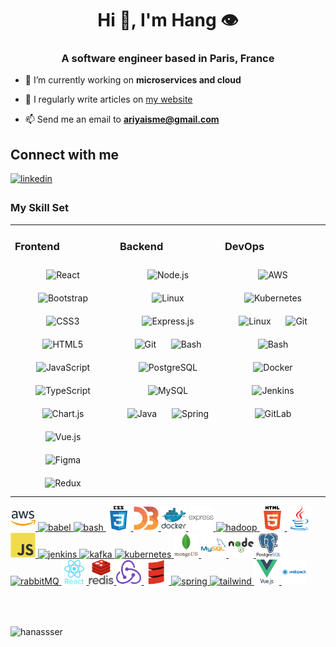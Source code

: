 <h1 align="center">Hi 👋, I'm Hang 👁️</h1>
<h3 align="center">A software engineer based in Paris, France</h3>

- 🔭 I’m currently working on **microservices and cloud**

- 📝 I regularly write articles on [my website](https://www.hang-dong.work/)

- 📫 Send me an email to **ariyaisme@gmail.com**


## Connect with me  
<a href="https://www.linkedin.com/in/jade-dong/" target="_blank">
<img src=https://img.shields.io/badge/linkedin-%231E77B5.svg?&style=for-the-badge&logo=linkedin&logoColor=white alt=linkedin style="margin-bottom: 5px;" />
</a>  


<h3 align="left">My Skill Set</h3>
<table><tr><td valign="top" width="33%">
  
### Frontend  
<div align="center">  
<img style="margin: 10px" src="https://profilinator.rishav.dev/skills-assets/react-original-wordmark.svg" alt="React" width=50 />  
<img style="margin: 10px" src="https://profilinator.rishav.dev/skills-assets/bootstrap-plain.svg" alt="Bootstrap" width="50" />  
<img style="margin: 10px" src="https://profilinator.rishav.dev/skills-assets/css3-original-wordmark.svg" alt="CSS3" width="50" />  
<img style="margin: 10px" src="https://profilinator.rishav.dev/skills-assets/html5-original-wordmark.svg" alt="HTML5" width="50" />  
<img style="margin: 10px" src="https://profilinator.rishav.dev/skills-assets/javascript-original.svg" alt="JavaScript" width="50" />  
<img style="margin: 10px" src="https://profilinator.rishav.dev/skills-assets/typescript-original.svg" alt="TypeScript" width="50" />  
<img style="margin: 10px" src="https://profilinator.rishav.dev/skills-assets/logo-title.svg" alt="Chart.js" width="50" />  
<img style="margin: 10px" src="https://profilinator.rishav.dev/skills-assets/vuejs-original-wordmark.svg" alt="Vue.js" width="50" />  
<img style="margin: 10px" src="https://profilinator.rishav.dev/skills-assets/figma-icon.svg" alt="Figma" width="50" />  
<img style="margin: 10px" src="https://profilinator.rishav.dev/skills-assets/redux-original.svg" alt="Redux" width="50" />  
</div>

</td><td valign="top" width="33%">

### Backend  
<div align="center">  
<img style="margin: 10px" src="https://profilinator.rishav.dev/skills-assets/nodejs-original-wordmark.svg" alt="Node.js" width="50" />  
<img style="margin: 10px" src="https://profilinator.rishav.dev/skills-assets/linux-original.svg" alt="Linux" width="50" />  
<img style="margin: 10px" src="https://profilinator.rishav.dev/skills-assets/express-original-wordmark.svg" alt="Express.js" width="50" />  
<img style="margin: 10px" src="https://profilinator.rishav.dev/skills-assets/git-scm-icon.svg" alt="Git" width="50" />  
<img style="margin: 10px" src="https://profilinator.rishav.dev/skills-assets/gnu_bash-icon.svg" alt="Bash" width="50" />  
<img style="margin: 10px" src="https://profilinator.rishav.dev/skills-assets/postgresql-original-wordmark.svg" alt="PostgreSQL" width="50" />  
<img style="margin: 10px" src="https://profilinator.rishav.dev/skills-assets/mysql-original-wordmark.svg" alt="MySQL" width="50" />  
<img style="margin: 10px" src="https://profilinator.rishav.dev/skills-assets/java-original-wordmark.svg" alt="Java" width="50" />  
<img style="margin: 10px" src="https://profilinator.rishav.dev/skills-assets/springio-icon.svg" alt="Spring" width="50" />  
</div>

</td><td valign="top" width="33%">



### DevOps  
<div align="center">  
<img style="margin: 10px" src="https://profilinator.rishav.dev/skills-assets/amazonwebservices-original-wordmark.svg" alt="AWS" width="50" />  
<img style="margin: 10px" src="https://profilinator.rishav.dev/skills-assets/kubernetes-icon.svg" alt="Kubernetes" width="50" />  
<img style="margin: 10px" src="https://profilinator.rishav.dev/skills-assets/linux-original.svg" alt="Linux" width="50" />  
<img style="margin: 10px" src="https://profilinator.rishav.dev/skills-assets/git-scm-icon.svg" alt="Git" width="50" />  
<img style="margin: 10px" src="https://profilinator.rishav.dev/skills-assets/gnu_bash-icon.svg" alt="Bash" width="50" />  
<img style="margin: 10px" src="https://profilinator.rishav.dev/skills-assets/docker-original-wordmark.svg" alt="Docker" width="50" />  
<img style="margin: 10px" src="https://profilinator.rishav.dev/skills-assets/jenkins-icon.svg" alt="Jenkins" width="50" />  
<img style="margin: 10px" src="https://profilinator.rishav.dev/skills-assets/gitlab.svg" alt="GitLab" width="50" />  
</div>

</td></tr></table>  


  
<p align="left"> <a href="https://aws.amazon.com" target="_blank" rel="noreferrer"> <img src="https://raw.githubusercontent.com/devicons/devicon/master/icons/amazonwebservices/amazonwebservices-original-wordmark.svg" alt="aws" width="40" height="40"/> </a> <a href="https://babeljs.io/" target="_blank" rel="noreferrer"> <img src="https://www.vectorlogo.zone/logos/babeljs/babeljs-icon.svg" alt="babel" width="40" height="40"/> </a> <a href="https://www.gnu.org/software/bash/" target="_blank" rel="noreferrer"> <img src="https://www.vectorlogo.zone/logos/gnu_bash/gnu_bash-icon.svg" alt="bash" width="40" height="40"/> </a> <a href="https://www.w3schools.com/css/" target="_blank" rel="noreferrer"> <img src="https://raw.githubusercontent.com/devicons/devicon/master/icons/css3/css3-original-wordmark.svg" alt="css3" width="40" height="40"/> </a> <a href="https://d3js.org/" target="_blank" rel="noreferrer"> <img src="https://raw.githubusercontent.com/devicons/devicon/master/icons/d3js/d3js-original.svg" alt="d3js" width="40" height="40"/> </a> <a href="https://www.docker.com/" target="_blank" rel="noreferrer"> <img src="https://raw.githubusercontent.com/devicons/devicon/master/icons/docker/docker-original-wordmark.svg" alt="docker" width="40" height="40"/> </a> <a href="https://expressjs.com" target="_blank" rel="noreferrer"> <img src="https://raw.githubusercontent.com/devicons/devicon/master/icons/express/express-original-wordmark.svg" alt="express" width="40" height="40"/> </a> <a href="https://hadoop.apache.org/" target="_blank" rel="noreferrer"> <img src="https://www.vectorlogo.zone/logos/apache_hadoop/apache_hadoop-icon.svg" alt="hadoop" width="40" height="40"/> </a> <a href="https://www.w3.org/html/" target="_blank" rel="noreferrer"> <img src="https://raw.githubusercontent.com/devicons/devicon/master/icons/html5/html5-original-wordmark.svg" alt="html5" width="40" height="40"/> </a> <a href="https://www.java.com" target="_blank" rel="noreferrer"> <img src="https://raw.githubusercontent.com/devicons/devicon/master/icons/java/java-original.svg" alt="java" width="40" height="40"/> </a> <a href="https://developer.mozilla.org/en-US/docs/Web/JavaScript" target="_blank" rel="noreferrer"> <img src="https://raw.githubusercontent.com/devicons/devicon/master/icons/javascript/javascript-original.svg" alt="javascript" width="40" height="40"/> </a> <a href="https://www.jenkins.io" target="_blank" rel="noreferrer"> <img src="https://www.vectorlogo.zone/logos/jenkins/jenkins-icon.svg" alt="jenkins" width="40" height="40"/> </a> <a href="https://kafka.apache.org/" target="_blank" rel="noreferrer"> <img src="https://www.vectorlogo.zone/logos/apache_kafka/apache_kafka-icon.svg" alt="kafka" width="40" height="40"/> </a> <a href="https://kubernetes.io" target="_blank" rel="noreferrer"> <img src="https://www.vectorlogo.zone/logos/kubernetes/kubernetes-icon.svg" alt="kubernetes" width="40" height="40"/> </a> <a href="https://www.mongodb.com/" target="_blank" rel="noreferrer"> <img src="https://raw.githubusercontent.com/devicons/devicon/master/icons/mongodb/mongodb-original-wordmark.svg" alt="mongodb" width="40" height="40"/> </a> <a href="https://www.mysql.com/" target="_blank" rel="noreferrer"> <img src="https://raw.githubusercontent.com/devicons/devicon/master/icons/mysql/mysql-original-wordmark.svg" alt="mysql" width="40" height="40"/> </a> <a href="https://nodejs.org" target="_blank" rel="noreferrer"> <img src="https://raw.githubusercontent.com/devicons/devicon/master/icons/nodejs/nodejs-original-wordmark.svg" alt="nodejs" width="40" height="40"/> </a> <a href="https://www.postgresql.org" target="_blank" rel="noreferrer"> <img src="https://raw.githubusercontent.com/devicons/devicon/master/icons/postgresql/postgresql-original-wordmark.svg" alt="postgresql" width="40" height="40"/> </a> <a href="https://www.rabbitmq.com" target="_blank" rel="noreferrer"> <img src="https://www.vectorlogo.zone/logos/rabbitmq/rabbitmq-icon.svg" alt="rabbitMQ" width="40" height="40"/> </a> <a href="https://reactjs.org/" target="_blank" rel="noreferrer"> <img src="https://raw.githubusercontent.com/devicons/devicon/master/icons/react/react-original-wordmark.svg" alt="react" width="40" height="40"/> </a> <a href="https://redis.io" target="_blank" rel="noreferrer"> <img src="https://raw.githubusercontent.com/devicons/devicon/master/icons/redis/redis-original-wordmark.svg" alt="redis" width="40" height="40"/> </a> <a href="https://redux.js.org" target="_blank" rel="noreferrer"> <img src="https://raw.githubusercontent.com/devicons/devicon/master/icons/redux/redux-original.svg" alt="redux" width="40" height="40"/> </a> <a href="https://www.scala-lang.org" target="_blank" rel="noreferrer"> <img src="https://raw.githubusercontent.com/devicons/devicon/master/icons/scala/scala-original.svg" alt="scala" width="40" height="40"/> </a> <a href="https://spring.io/" target="_blank" rel="noreferrer"> <img src="https://www.vectorlogo.zone/logos/springio/springio-icon.svg" alt="spring" width="40" height="40"/> </a> <a href="https://tailwindcss.com/" target="_blank" rel="noreferrer"> <img src="https://www.vectorlogo.zone/logos/tailwindcss/tailwindcss-icon.svg" alt="tailwind" width="40" height="40"/> </a> <a href="https://vuejs.org/" target="_blank" rel="noreferrer"> <img src="https://raw.githubusercontent.com/devicons/devicon/master/icons/vuejs/vuejs-original-wordmark.svg" alt="vuejs" width="40" height="40"/> </a> <a href="https://webpack.js.org" target="_blank" rel="noreferrer"> <img src="https://raw.githubusercontent.com/devicons/devicon/d00d0969292a6569d45b06d3f350f463a0107b0d/icons/webpack/webpack-original-wordmark.svg" alt="webpack" width="40" height="40"/> </a> </p>



<br/> 

<br/>   

<p><img align="center" src="https://github-readme-stats.vercel.app/api/top-langs?username=hanassser&show_icons=true&locale=en&layout=compact" alt="hanassser" /></p>


